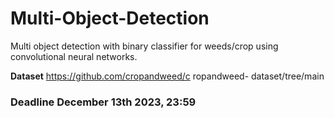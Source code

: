# Multi-Object-Detection

Multi object detection with binary classifier for weeds/crop using convolutional neural networks.

**Dataset**  https://github.com/cropandweed/c ropandweed- dataset/tree/main

### Deadline December 13th 2023, 23:59

